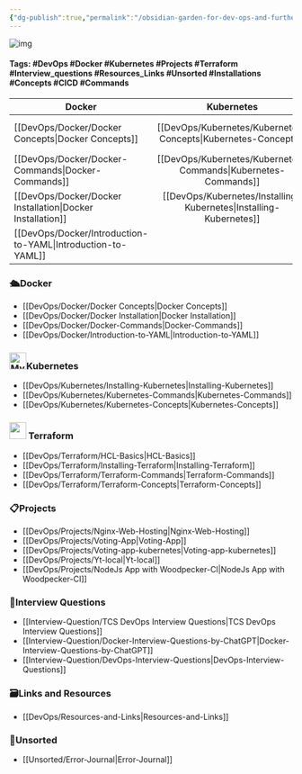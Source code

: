 ```yaml
---
{"dg-publish":true,"permalink":"/obsidian-garden-for-dev-ops-and-further/","tags":["DevOps","#Docker","#Kubernetes","#Projects","#Terraform","#Interview_questions","Resources_Links","Unsorted","#Installations","#Concepts","CICD","Commands","gardenEntry","gardenEntry","gardenEntry"],"noteIcon":""}
---
```


![img](http://static.planetminecraft.com/files/resource_media/screenshot/1134/2011-08-24_154745_353846.jpg)

#### Tags: #DevOps #Docker #Kubernetes #Projects #Terraform #Interview_questions #Resources_Links #Unsorted #Installations #Concepts #CICD #Commands 

| **Docker** | **Kubernetes** | **Terraform** |
| ---- | :--: | ---: |
| [[DevOps/Docker/Docker Concepts\|Docker Concepts]] | [[DevOps/Kubernetes/Kubernetes-Concepts\|Kubernetes-Concepts]] | [[DevOps/Terraform/Terraform-Concepts\|Terraform-Concepts]] |
| [[DevOps/Docker/Docker-Commands\|Docker-Commands]] | [[DevOps/Kubernetes/Kubernetes-Commands\|Kubernetes-Commands]] | [[DevOps/Terraform/Terraform-Commands\|Terraform-Commands]] |
| [[DevOps/Docker/Docker Installation\|Docker Installation]]<br> | [[DevOps/Kubernetes/Installing-Kubernetes\|Installing-Kubernetes]] | [[DevOps/Terraform/Installing-Terraform\|Installing-Terraform]] |
| [[DevOps/Docker/Introduction-to-YAML\|Introduction-to-YAML]] |  | [[DevOps/Terraform/HCL-Basics\|HCL-Basics]] |


### 🛳️Docker
- [[DevOps/Docker/Docker Concepts\|Docker Concepts]]
- [[DevOps/Docker/Docker Installation\|Docker Installation]]
- [[DevOps/Docker/Docker-Commands\|Docker-Commands]]
- [[DevOps/Docker/Introduction-to-YAML\|Introduction-to-YAML]] 
### <img src="https://duckduckgo.com/i/2ecee014.png" alt="My Image" width="30" height="30">Kubernetes
- [[DevOps/Kubernetes/Installing-Kubernetes\|Installing-Kubernetes]]
- [[DevOps/Kubernetes/Kubernetes-Commands\|Kubernetes-Commands]]
- [[DevOps/Kubernetes/Kubernetes-Concepts\|Kubernetes-Concepts]]
### <img src="https://external-content.duckduckgo.com/iu/?u=https%3A%2F%2Fwww.pinclipart.com%2Fpicdir%2Fbig%2F519-5197888_terraform-terraform-icon-png-clipart.png&f=1&nofb=1&ipt=e8b22dedcfcad4db22a5b397ffd8ff254a9b597c07afdb55584393cda576139e&ipo=images" width="30px" height="30px"> Terraform
- [[DevOps/Terraform/HCL-Basics\|HCL-Basics]]
- [[DevOps/Terraform/Installing-Terraform\|Installing-Terraform]]
- [[DevOps/Terraform/Terraform-Commands\|Terraform-Commands]]
- [[DevOps/Terraform/Terraform-Concepts\|Terraform-Concepts]]
### 📋Projects
- [[DevOps/Projects/Nginx-Web-Hosting\|Nginx-Web-Hosting]]
- [[DevOps/Projects/Voting-App\|Voting-App]]
- [[DevOps/Projects/Voting-app-kubernetes\|Voting-app-kubernetes]]
- [[DevOps/Projects/Yt-local\|Yt-local]]
- [[DevOps/Projects/NodeJs App with Woodpecker-CI\|NodeJs App with Woodpecker-CI]]
### 💼Interview Questions
- [[Interview-Question/TCS DevOps Interview Questions\|TCS DevOps Interview Questions]]
- [[Interview-Question/Docker-Interview-Questions-by-ChatGPT\|Docker-Interview-Questions-by-ChatGPT]]
- [[Interview-Question/DevOps-Interview-Questions\|DevOps-Interview-Questions]]
### 🗃️Links and Resources
- [[DevOps/Resources-and-Links\|Resources-and-Links]]
### 🎋Unsorted
- [[Unsorted/Error-Journal\|Error-Journal]]
